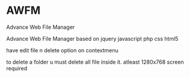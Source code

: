 # AWFM
Advance Web File Manager


Advance Web File Manager based on jquery javascript php css html5 

have edit file n delete option on contextmenu

to delete a folder u must delete all file inside it.
atleast 1280x768 screen required
